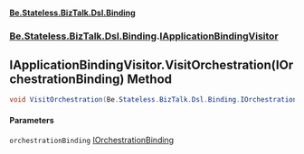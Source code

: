 #### [Be.Stateless.BizTalk.Dsl.Binding](README.md 'README')
### [Be.Stateless.BizTalk.Dsl.Binding](Be.Stateless.BizTalk.Dsl.Binding.md 'Be.Stateless.BizTalk.Dsl.Binding').[IApplicationBindingVisitor](IApplicationBindingVisitor.md 'Be.Stateless.BizTalk.Dsl.Binding.IApplicationBindingVisitor')

## IApplicationBindingVisitor.VisitOrchestration(IOrchestrationBinding) Method

```csharp
void VisitOrchestration(Be.Stateless.BizTalk.Dsl.Binding.IOrchestrationBinding orchestrationBinding);
```
#### Parameters

<a name='Be.Stateless.BizTalk.Dsl.Binding.IApplicationBindingVisitor.VisitOrchestration(Be.Stateless.BizTalk.Dsl.Binding.IOrchestrationBinding).orchestrationBinding'></a>

`orchestrationBinding` [IOrchestrationBinding](IOrchestrationBinding.md 'Be.Stateless.BizTalk.Dsl.Binding.IOrchestrationBinding')